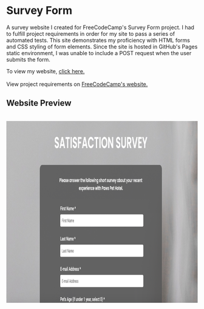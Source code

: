 # Survey Form
A survey website I created for FreeCodeCamp's Survey Form project. I had to fulfill project requirements in order for my site to pass a series of automated tests. 
This site demonstrates my proficiency with HTML forms and CSS styling of form elements. Since the site is hosted in GitHub's Pages static environment, I was unable to include a POST request when the user submits the form. 

To view my website, <a href="https://ivanamiovcic.github.io/Survey/"> click here. </a> 
<br>
<br>
View project requirements on <a href="https://www.freecodecamp.org/learn/responsive-web-design/responsive-web-design-projects/build-a-survey-form"> FreeCodeCamp's website. </a>

## Website Preview
<br>
<img src="images/website-preview.png" height=480px width=auto>
